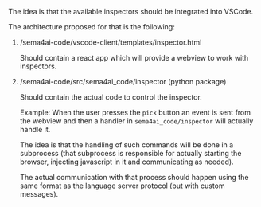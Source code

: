 The idea is that the available inspectors should be integrated into VSCode.

The architecture proposed for that is the following:

1. /sema4ai-code/vscode-client/templates/inspector.html

    Should contain a react app which will provide a webview to work with inspectors.

2. /sema4ai-code/src/sema4ai_code/inspector (python package)

    Should contain the actual code to control the inspector. 
    
    Example: When the user presses the `pick` button an event is sent from the webview
    and then a handler in `sema4ai_code/inspector` will actually handle it.
    
    The idea is that the handling of such commands will be done in a subprocess
    (that subprocess is responsible for actually starting the browser, injecting
    javascript in it and communicating as needed).
    
    The actual communication with that process should happen using the same
    format as the language server protocol (but with custom messages).
